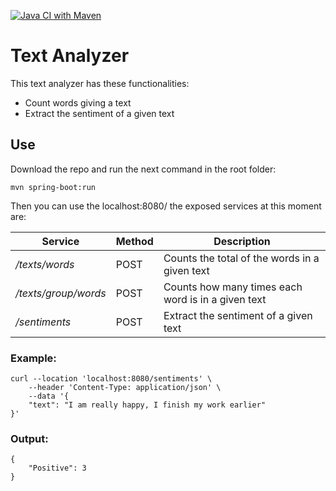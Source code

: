 [![Java CI with Maven](https://github.com/crisywini/text-analyzer/actions/workflows/maven.yml/badge.svg)](https://github.com/crisywini/text-analyzer/actions/workflows/maven.yml)


# Text Analyzer

This text analyzer has these functionalities: 

- Count words giving a text
- Extract the sentiment of a given text

## Use

Download the repo and run the next command in the root folder: 

    mvn spring-boot:run 


Then you can use the localhost:8080/ the exposed services at this moment are:

| Service | Method | Description |
|--|--|--|
| */texts/words* | POST | Counts the total of the words in a given text |
| */texts/group/words* | POST | Counts how many times each word is in a given text |
| */sentiments* | POST | Extract the sentiment of a given text |

### Example:

    curl --location 'localhost:8080/sentiments' \
        --header 'Content-Type: application/json' \
        --data '{
        "text": "I am really happy, I finish my work earlier"
    }'

### Output: 

    {
        "Positive": 3
    }
